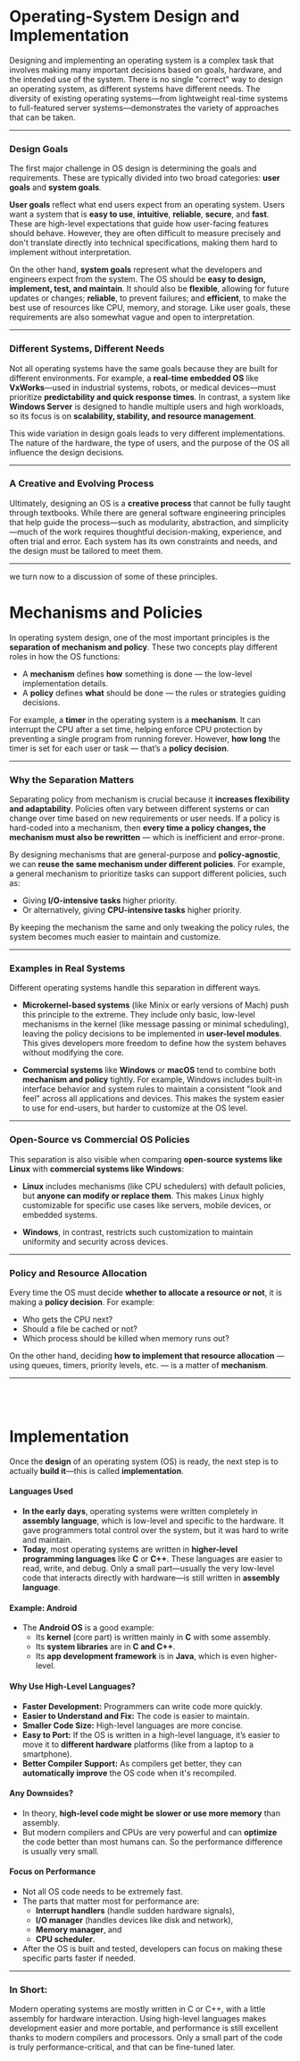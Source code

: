 # **Operating-System Design and Implementation**

Designing and implementing an operating system is a complex task that involves making many important decisions based on goals, hardware, and the intended use of the system. There is no single "correct" way to design an operating system, as different systems have different needs. The diversity of existing operating systems—from lightweight real-time systems to full-featured server systems—demonstrates the variety of approaches that can be taken.

---

### **Design Goals**

The first major challenge in OS design is determining the goals and requirements. These are typically divided into two broad categories: **user goals** and **system goals**.

**User goals** reflect what end users expect from an operating system. Users want a system that is **easy to use**, **intuitive**, **reliable**, **secure**, and **fast**. These are high-level expectations that guide how user-facing features should behave. However, they are often difficult to measure precisely and don't translate directly into technical specifications, making them hard to implement without interpretation.

On the other hand, **system goals** represent what the developers and engineers expect from the system. The OS should be **easy to design, implement, test, and maintain**. It should also be **flexible**, allowing for future updates or changes; **reliable**, to prevent failures; and **efficient**, to make the best use of resources like CPU, memory, and storage. Like user goals, these requirements are also somewhat vague and open to interpretation.

---

### **Different Systems, Different Needs**

Not all operating systems have the same goals because they are built for different environments. For example, a **real-time embedded OS** like **VxWorks**—used in industrial systems, robots, or medical devices—must prioritize **predictability and quick response times**. In contrast, a system like **Windows Server** is designed to handle multiple users and high workloads, so its focus is on **scalability, stability, and resource management**.

This wide variation in design goals leads to very different implementations. The nature of the hardware, the type of users, and the purpose of the OS all influence the design decisions.

---

### **A Creative and Evolving Process**

Ultimately, designing an OS is a **creative process** that cannot be fully taught through textbooks. While there are general software engineering principles that help guide the process—such as modularity, abstraction, and simplicity—much of the work requires thoughtful decision-making, experience, and often trial and error. Each system has its own constraints and needs, and the design must be tailored to meet them.

---

we turn now to a discussion of some of these principles.

# Mechanisms and Policies

In operating system design, one of the most important principles is the **separation of mechanism and policy**. These two concepts play different roles in how the OS functions:

- A **mechanism** defines **how** something is done — the low-level implementation details.
- A **policy** defines **what** should be done — the rules or strategies guiding decisions.

For example, a **timer** in the operating system is a **mechanism**. It can interrupt the CPU after a set time, helping enforce CPU protection by preventing a single program from running forever. However, **how long** the timer is set for each user or task — that’s a **policy decision**.

---

### **Why the Separation Matters**

Separating policy from mechanism is crucial because it **increases flexibility and adaptability**. Policies often vary between different systems or can change over time based on new requirements or user needs. If a policy is hard-coded into a mechanism, then **every time a policy changes, the mechanism must also be rewritten** — which is inefficient and error-prone.

By designing mechanisms that are general-purpose and **policy-agnostic**, we can **reuse the same mechanism under different policies**. For example, a general mechanism to prioritize tasks can support different policies, such as:

- Giving **I/O-intensive tasks** higher priority.
- Or alternatively, giving **CPU-intensive tasks** higher priority.

By keeping the mechanism the same and only tweaking the policy rules, the system becomes much easier to maintain and customize.

---

### **Examples in Real Systems**

Different operating systems handle this separation in different ways.

- **Microkernel-based systems** (like Minix or early versions of Mach) push this principle to the extreme. They include only basic, low-level mechanisms in the kernel (like message passing or minimal scheduling), leaving the policy decisions to be implemented in **user-level modules**. This gives developers more freedom to define how the system behaves without modifying the core.

- **Commercial systems** like **Windows** or **macOS** tend to combine both **mechanism and policy** tightly. For example, Windows includes built-in interface behavior and system rules to maintain a consistent "look and feel" across all applications and devices. This makes the system easier to use for end-users, but harder to customize at the OS level.

---

### **Open-Source vs Commercial OS Policies**

This separation is also visible when comparing **open-source systems like Linux** with **commercial systems like Windows**:

- **Linux** includes mechanisms (like CPU schedulers) with default policies, but **anyone can modify or replace them**. This makes Linux highly customizable for specific use cases like servers, mobile devices, or embedded systems.

- **Windows**, in contrast, restricts such customization to maintain uniformity and security across devices.

---

### **Policy and Resource Allocation**

Every time the OS must decide **whether to allocate a resource or not**, it is making a **policy decision**. For example:

- Who gets the CPU next?
- Should a file be cached or not?
- Which process should be killed when memory runs out?

On the other hand, deciding **how to implement that resource allocation** — using queues, timers, priority levels, etc. — is a matter of **mechanism**.

---

<br>
<br>

# Implementation

Once the **design** of an operating system (OS) is ready, the next step is to actually **build it**—this is called **implementation**.

#### **Languages Used**

- **In the early days**, operating systems were written completely in **assembly language**, which is low-level and specific to the hardware. It gave programmers total control over the system, but it was hard to write and maintain.
- **Today**, most operating systems are written in **higher-level programming languages** like **C** or **C++**. These languages are easier to read, write, and debug. Only a small part—usually the very low-level code that interacts directly with hardware—is still written in **assembly language**.

#### **Example: Android**

- The **Android OS** is a good example:
  - Its **kernel** (core part) is written mainly in **C** with some assembly.
  - Its **system libraries** are in **C and C++**.
  - Its **app development framework** is in **Java**, which is even higher-level.

#### **Why Use High-Level Languages?**

- **Faster Development:** Programmers can write code more quickly.
- **Easier to Understand and Fix:** The code is easier to maintain.
- **Smaller Code Size:** High-level languages are more concise.
- **Easy to Port:** If the OS is written in a high-level language, it’s easier to move it to **different hardware** platforms (like from a laptop to a smartphone).
- **Better Compiler Support:** As compilers get better, they can **automatically improve** the OS code when it's recompiled.

#### **Any Downsides?**

- In theory, **high-level code might be slower or use more memory** than assembly.
- But modern compilers and CPUs are very powerful and can **optimize** the code better than most humans can. So the performance difference is usually very small.

#### **Focus on Performance**

- Not all OS code needs to be extremely fast.
- The parts that matter most for performance are:
  - **Interrupt handlers** (handle sudden hardware signals),
  - **I/O manager** (handles devices like disk and network),
  - **Memory manager**, and
  - **CPU scheduler**.
- After the OS is built and tested, developers can focus on making these specific parts faster if needed.

---

### **In Short:**

Modern operating systems are mostly written in C or C++, with a little assembly for hardware interaction. Using high-level languages makes development easier and more portable, and performance is still excellent thanks to modern compilers and processors. Only a small part of the code is truly performance-critical, and that can be fine-tuned later.
